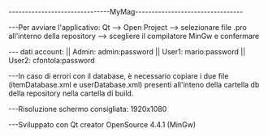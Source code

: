 -------------------------------MyMag---------------------------------

---Per avviare l'applicativo: Qt --> Open Project --> selezionare file .pro all'interno della repository --> scegliere il compilatore MinGw e confermare

--- dati account:
     || Admin:   admin:password
     || User1:   mario:password
     || User2:   cfontola:password
      
---In caso di errori con il database, è necessario copiare i due file (itemDatabase.xml e userDatabase.xml) presenti all'inteno della cartella db della repository nella cartella di build.

---Risoluzione schermo consigliata: 1920x1080

---Sviluppato con Qt creator OpenSource 4.4.1 (MinGw)
